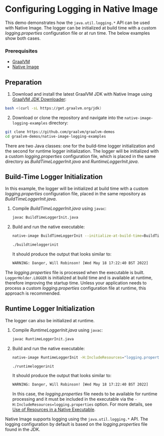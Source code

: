 # Configuring Logging in Native Image

This demo demonstrates how the `java.util.logging.*` API can be used with Native Image. The logger can be initialized at build time with a custom _logging.properties_ configuration file or at run time. The below examples show both cases.

### Prerequisites
* [GraalVM](http://graalvm.org)
* [Native Image](https://www.graalvm.org/docs/reference-manual/native-image/)

## Preparation

1. Download and install the latest GraalVM JDK with Native Image using [GraalVM JDK Downloader](https://github.com/graalvm/graalvm-jdk-downloader):
  ```bash
  bash <(curl -sL https://get.graalvm.org/jdk)
  ```

2. Download or clone the repository and navigate into the `native-image-logging-examples` directory:
  ```bash
  git clone https://github.com/graalvm/graalvm-demos
  cd graalvm-demos/native-image-logging-examples
  ```

There are two Java classes: one for the build-time logger initialization and the second for runtime logger initialization. The logger will be initialized with a custom _logging.properties_ configuration file, which is placed in the same directory as _BuildTimeLoggerInit.java_ and _RuntimeLoggerInit.java_.

## Build-Time Logger Initialization

In this example, the logger will be initialized at build time with a custom _logging.properties_ configuration file, placed in the same repository as _BuildTimeLoggerInit.java_.

1. Compile _BuildTimeLoggerInit.java_ using `javac`:

    ```bash
    javac BuildTimeLoggerInit.java
    ```
2. Build and run the native executable:

    ```bash
    native-image BuildTimeLoggerInit --initialize-at-build-time=BuildTimeLoggerInit
     ```
     ```bash
     ./buildtimeloggerinit
     ```

     It should produce the output that looks similar to:
     ```bash
     WARNING: Danger, Will Robinson! [Wed May 18 17:22:40 BST 2022]
     ```

The _logging.properties_ file is processed when the executable is built. `LoggerHolder.LOGGER` is initialized at build time and is available at runtime, therefore improving the startup time. Unless your application needs to process a custom _logging.properties_ configuration file at runtime, this approach is recommended.

## Runtime Logger Initialization

The logger can also be initialized at runtime. 

1. Compile _RuntimeLoggerInit.java_ using `javac`:

     ```bash
     javac RuntimeLoggerInit.java
     ```

2. Build and run the native executable:
     ```bash
     native-image RuntimeLoggerInit -H:IncludeResources="logging.properties"
     ```
     ```bash
     ./runtimeloggerinit
     ```

    It should produce the output that looks similar to:
     ```bash
     WARNING: Danger, Will Robinson! [Wed May 18 17:22:40 BST 2022]
     ```

    In this case, the _logging.properties_ file needs to be available for runtime processing and it must be included in the executable via the `-H:IncludeResources=logging.properties` option. For more details, see [Use of Resources in a Native Executable](https://www.graalvm.org/reference-manual/native-image/dynamic-features/Resources/).

Native Image supports logging using the `java.util.logging.*` API.
The logging configuration by default is based on the _logging.properties_ file found in the JDK.
